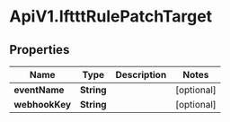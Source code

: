 # ApiV1.IftttRulePatchTarget

## Properties

Name | Type | Description | Notes
------------ | ------------- | ------------- | -------------
**eventName** | **String** |  | [optional] 
**webhookKey** | **String** |  | [optional] 



